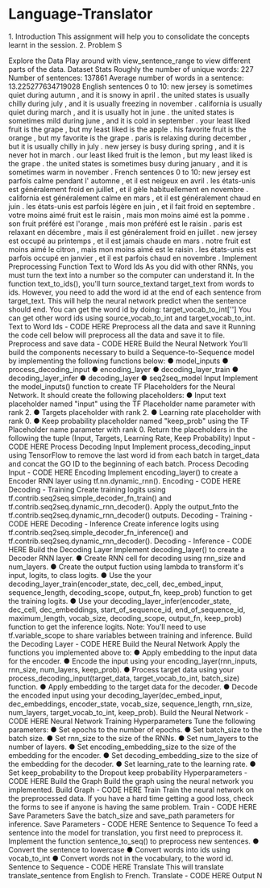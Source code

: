 # Language-Translator
1.​ Introduction
This assignment will help you to consolidate the concepts learnt in the session.
2.​ Problem S


Explore the Data
Play around with view_sentence_range to view different parts of the data.
Dataset Stats
Roughly the number of unique words: 227
Number of sentences: 137861
Average number of words in a sentence: 13.225277634719028
English sentences 0 to 10:
new jersey is sometimes quiet during autumn , and it is snowy in april .
the united states is usually chilly during july , and it is usually freezing in november .
california is usually quiet during march , and it is usually hot in june .
the united states is sometimes mild during june , and it is cold in september .
your least liked fruit is the grape , but my least liked is the apple .
his favorite fruit is the orange , but my favorite is the grape .
paris is relaxing during december , but it is usually chilly in july .
new jersey is busy during spring , and it is never hot in march .
our least liked fruit is the lemon , but my least liked is the grape .
the united states is sometimes busy during january , and it is sometimes warm in november .
French sentences 0 to 10:
new jersey est parfois calme pendant l' automne , et il est neigeux en avril .
les états-unis est généralement froid en juillet , et il gèle habituellement en novembre .
california est généralement calme en mars , et il est généralement chaud en juin .
les états-unis est parfois légère en juin , et il fait froid en septembre .
votre moins aimé fruit est le raisin , mais mon moins aimé est la pomme .
son fruit préféré est l'orange , mais mon préféré est le raisin .
paris est relaxant en décembre , mais il est généralement froid en juillet .
new jersey est occupé au printemps , et il est jamais chaude en mars .
notre fruit est moins aimé le citron , mais mon moins aimé est le raisin .
les états-unis est parfois occupé en janvier , et il est parfois chaud en novembre .
Implement Preprocessing Function
Text to Word Ids
As you did with other RNNs, you must turn the text into a number so the computer can
understand it. In the function text_to_ids(), you'll turn source_textand target_text from words
to ids. However, you need to add the <EOS> word id at the end of each sentence from
target_text. This will help the neural network predict when the sentence should end.
You can get the <EOS> word id by doing:
target_vocab_to_int[​'<EOS>'​]
You can get other word ids using source_vocab_to_int and target_vocab_to_int.
Text to Word Ids - CODE HERE
Preprocess all the data and save it
Running the code cell below will preprocess all the data and save it to file.
Preprocess and save data - CODE HERE
Build the Neural Network
You'll build the components necessary to build a Sequence-to-Sequence model by
implementing the following functions below:
● model_inputs
● process_decoding_input
● encoding_layer
● decoding_layer_train
● decoding_layer_infer
● decoding_layer
● seq2seq_model
Input
Implement the model_inputs() function to create TF Placeholders for the Neural Network. It should
create the following placeholders:
● Input text placeholder named "input" using the TF Placeholder name parameter
with rank 2.
● Targets placeholder with rank 2.
● Learning rate placeholder with rank 0.
● Keep probability placeholder named "keep_prob" using the TF Placeholder name
parameter with rank 0.
Return the placeholders in the following the tuple (Input, Targets, Learning Rate, Keep Probability)
Input - CODE HERE
Process Decoding Input
Implement process_decoding_input using TensorFlow to remove the last word id from each batch in
target_data and concat the GO ID to the beginning of each batch.
Process Decoding Input - CODE HERE
Encoding
Implement encoding_layer() to create a Encoder RNN layer using tf.nn.dynamic_rnn().
Encoding - CODE HERE
Decoding - Training
Create training logits using tf.contrib.seq2seq.simple_decoder_fn_train() and
tf.contrib.seq2seq.dynamic_rnn_decoder(). Apply the output_fnto the
tf.contrib.seq2seq.dynamic_rnn_decoder() outputs.
Decoding - Training - CODE HERE
Decoding - Inference
Create inference logits using tf.contrib.seq2seq.simple_decoder_fn_inference() and
tf.contrib.seq2seq.dynamic_rnn_decoder().
Decoding - Inference - CODE HERE
Build the Decoding Layer
Implement decoding_layer() to create a Decoder RNN layer.
● Create RNN cell for decoding using rnn_size and num_layers.
● Create the output fuction using lambda to transform it's input, logits, to class logits.
● Use the your decoding_layer_train(encoder_state, dec_cell, dec_embed_input,
sequence_length, decoding_scope, output_fn, keep_prob) function to get the
training logits.
● Use your decoding_layer_infer(encoder_state, dec_cell, dec_embeddings,
start_of_sequence_id, end_of_sequence_id, maximum_length, vocab_size,
decoding_scope, output_fn, keep_prob) function to get the inference logits.
Note: You'll need to use tf.variable_scope to share variables between training and inference.
Build the Decoding Layer - CODE HERE
Build the Neural Network
Apply the functions you implemented above to:
● Apply embedding to the input data for the encoder.
● Encode the input using your encoding_layer(rnn_inputs, rnn_size, num_layers,
keep_prob).
● Process target data using your process_decoding_input(target_data,
target_vocab_to_int, batch_size) function.
● Apply embedding to the target data for the decoder.
● Decode the encoded input using your decoding_layer(dec_embed_input,
dec_embeddings, encoder_state, vocab_size, sequence_length, rnn_size,
num_layers, target_vocab_to_int, keep_prob).
Build the Neural Network - CODE HERE
Neural Network Training
Hyperparameters
Tune the following parameters:
● Set epochs to the number of epochs.
● Set batch_size to the batch size.
● Set rnn_size to the size of the RNNs.
● Set num_layers to the number of layers.
● Set encoding_embedding_size to the size of the embedding for the encoder.
● Set decoding_embedding_size to the size of the embedding for the decoder.
● Set learning_rate to the learning rate.
● Set keep_probability to the Dropout keep probability
Hyperparameters - CODE HERE
Build the Graph
Build the graph using the neural network you implemented.
Build Graph - CODE HERE
Train
Train the neural network on the preprocessed data. If you have a hard time getting a good loss,
check the forms to see if anyone is having the same problem.
Train - CODE HERE
Save Parameters
Save the batch_size and save_path parameters for inference.
Save Parameters - CODE HERE
Sentence to Sequence
To feed a sentence into the model for translation, you first need to preprocess it. Implement the
function sentence_to_seq() to preprocess new sentences.
● Convert the sentence to lowercase
● Convert words into ids using vocab_to_int
● Convert words not in the vocabulary, to the <UNK> word id.
Sentence to Sequence - CODE HERE
Translate
This will translate translate_sentence from English to French.
Translate - CODE HERE
Output
N
